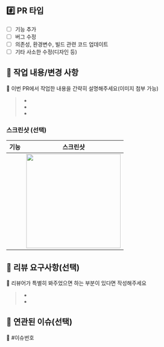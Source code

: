 ## #️⃣ PR 타입

- [ ] 기능 추가
- [ ] 버그 수정
- [ ] 의존성, 환경변수, 빌드 관련 코드 업데이트
- [ ] 기타 사소한 수정(디자인 등)

## 📝 작업 내용/변경 사항
📌 이번 PR에서 작업한 내용을 간략히 설명해주세요(이미지 첨부 가능) 
> -
> -
> -

### 스크린샷 (선택)
| 기능 | 스크린샷 |
| --- | --- |
|  | <img src = "" width ="250">  |


## 💬 리뷰 요구사항(선택)
📌 리뷰어가 특별히 봐주었으면 하는 부분이 있다면 작성해주세요
> -
> -

##  💭 연관된 이슈(선택)
📌 #이슈번호
